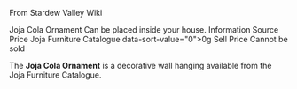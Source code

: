 From Stardew Valley Wiki

Joja Cola Ornament Can be placed inside your house. Information Source Price Joja Furniture Catalogue data-sort-value="0"&gt;0g Sell Price Cannot be sold

The **Joja Cola Ornament** is a decorative wall hanging available from the Joja Furniture Catalogue.